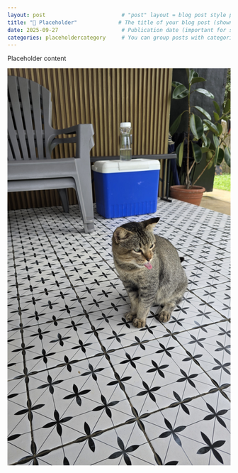 ```yaml
---
layout: post                        # "post" layout = blog post style page.
title: "🍜 Placeholder"             # The title of your blog post (shown in list + page).
date: 2025-09-27                    # Publication date (important for sorting posts).
categories: placeholdercategory     # You can group posts with categories.
---
```


Placeholder content

![Placeholder](/assets/images/cat_placeholder.jpg)

<!-- # 👉 To add more images, upload them to assets/images and reference like:
![Alt text](/assets/images/your-image-name.jpg)  -->


